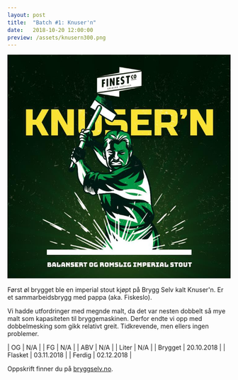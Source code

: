 ```yaml
---
layout: post
title:  "Batch #1: Knuser'n"
date:   2018-10-20 12:00:00
preview: /assets/knusern300.png
---
```


![Bilde fra Byggselv.no](/assets/knusern.png)

Først øl brygget ble en imperial stout kjøpt på Brygg Selv kalt Knuser'n. Er et sammarbeidsbrygg med pappa (aka. Fiskeslo).

Vi hadde utfordringer med megnde malt, da det var nesten dobbelt så mye malt som kapasiteten til bryggemaskinen. Derfor endte vi opp med dobbelmesking som gikk relativt greit. Tidkrevende, men ellers ingen problemer.

| OG      | N/A        |
| FG      | N/A        |
| ABV     | N/A        |
| Liter   | N/A        |
| Brygget | 20.10.2018 |
| Flasket | 03.11.2018 |
| Ferdig  | 02.12.2018 |

Oppskrift finner du på [bryggselv.no](https://www.bryggselv.no/finest/105063/knuser-n-imperial-stout-allgrain-%C3%B8lsett-20-liter).
